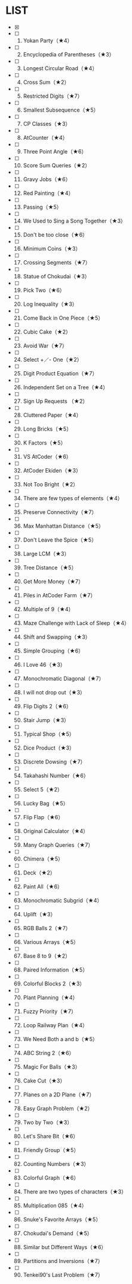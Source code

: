 # LIST
 - [x]
 - [ ] 01. Yokan Party（★4）
 - [ ] 02. Encyclopedia of Parentheses（★3）
 - [ ] 03. Longest Circular Road（★4）
 - [ ] 04. Cross Sum（★2）
 - [ ] 05. Restricted Digits（★7）
 - [ ] 06. Smallest Subsequence（★5）
 - [ ] 07. CP Classes（★3）
 - [ ] 08. AtCounter（★4）
 - [ ] 09. Three Point Angle（★6）
 - [ ] 10. Score Sum Queries（★2）
 - [ ] 11. Gravy Jobs（★6）
 - [ ] 12. Red Painting（★4）
 - [ ] 13. Passing（★5）
 - [ ] 14. We Used to Sing a Song Together（★3）
 - [ ] 15. Don't be too close（★6）
 - [ ] 16. Minimum Coins（★3）
 - [ ] 17. Crossing Segments（★7）
 - [ ] 18. Statue of Chokudai（★3）
 - [ ] 19. Pick Two（★6）
 - [ ] 20. Log Inequality（★3）
 - [ ] 21. Come Back in One Piece（★5）
 - [ ] 22. Cubic Cake（★2）
 - [ ] 23. Avoid War（★7）
 - [ ] 24. Select +／- One（★2）
 - [ ] 25. Digit Product Equation（★7）
 - [ ] 26. Independent Set on a Tree（★4）
 - [ ] 27. Sign Up Requests （★2）
 - [ ] 28. Cluttered Paper（★4）
 - [ ] 29. Long Bricks（★5）
 - [ ] 30. K Factors（★5）
 - [ ] 31. VS AtCoder（★6）
 - [ ] 32. AtCoder Ekiden（★3）
 - [ ] 33. Not Too Bright（★2）
 - [ ] 34. There are few types of elements（★4）
 - [ ] 35. Preserve Connectivity（★7）
 - [ ] 36. Max Manhattan Distance（★5）
 - [ ] 37. Don't Leave the Spice（★5）
 - [ ] 38. Large LCM（★3）
 - [ ] 39. Tree Distance（★5）
 - [ ] 40. Get More Money（★7）
 - [ ] 41. Piles in AtCoder Farm（★7）
 - [ ] 42. Multiple of 9（★4）
 - [ ] 43. Maze Challenge with Lack of Sleep（★4）
 - [ ] 44. Shift and Swapping（★3）
 - [ ] 45. Simple Grouping（★6）
 - [ ] 46. I Love 46（★3）
 - [ ] 47. Monochromatic Diagonal（★7）
 - [ ] 48. I will not drop out（★3）
 - [ ] 49. Flip Digits 2（★6）
 - [ ] 50. Stair Jump（★3）
 - [ ] 51. Typical Shop（★5）
 - [ ] 52. Dice Product（★3）
 - [ ] 53. Discrete Dowsing（★7）
 - [ ] 54. Takahashi Number（★6）
 - [ ] 55. Select 5（★2）
 - [ ] 56. Lucky Bag（★5）
 - [ ] 57. Flip Flap（★6）
 - [ ] 58. Original Calculator（★4）
 - [ ] 59. Many Graph Queries（★7）
 - [ ] 60. Chimera（★5）
 - [ ] 61. Deck（★2）
 - [ ] 62. Paint All（★6）
 - [ ] 63. Monochromatic Subgrid（★4）
 - [ ] 64. Uplift（★3）
 - [ ] 65. RGB Balls 2（★7）
 - [ ] 66. Various Arrays（★5）
 - [ ] 67. Base 8 to 9（★2）
 - [ ] 68. Paired Information（★5）
 - [ ] 69. Colorful Blocks 2（★3）
 - [ ] 70. Plant Planning（★4）
 - [ ] 71. Fuzzy Priority（★7）
 - [ ] 72. Loop Railway Plan（★4）
 - [ ] 73. We Need Both a and b（★5）
 - [ ] 74. ABC String 2（★6）
 - [ ] 75. Magic For Balls（★3）
 - [ ] 76. Cake Cut（★3）
 - [ ] 77. Planes on a 2D Plane（★7）
 - [ ] 78. Easy Graph Problem（★2）
 - [ ] 79. Two by Two（★3）
 - [ ] 80. Let's Share Bit（★6）
 - [ ] 81. Friendly Group（★5）
 - [ ] 82. Counting Numbers（★3）
 - [ ] 83. Colorful Graph（★6）
 - [ ] 84. There are two types of characters（★3）
 - [ ] 85. Multiplication 085（★4）
 - [ ] 86. Snuke's Favorite Arrays（★5）
 - [ ] 87. Chokudai's Demand（★5）
 - [ ] 88. Similar but Different Ways（★6）
 - [ ] 89. Partitions and Inversions（★7）
 - [ ] 90. Tenkei90's Last Problem（★7）
